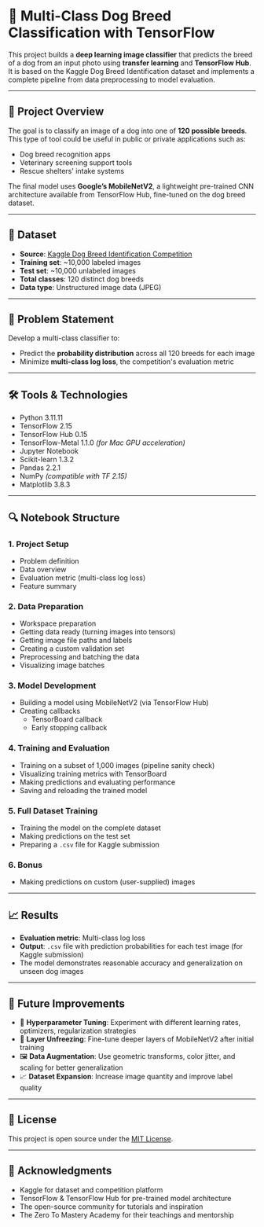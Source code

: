 # 🐶 Multi-Class Dog Breed Classification with TensorFlow

This project builds a **deep learning image classifier** that predicts the breed of a dog from an input photo using **transfer learning** and **TensorFlow Hub**. It is based on the Kaggle Dog Breed Identification dataset and implements a complete pipeline from data preprocessing to model evaluation.

---

## 🧠 Project Overview

The goal is to classify an image of a dog into one of **120 possible breeds**. This type of tool could be useful in public or private applications such as:
- Dog breed recognition apps
- Veterinary screening support tools
- Rescue shelters' intake systems

The final model uses **Google’s MobileNetV2**, a lightweight pre-trained CNN architecture available from TensorFlow Hub, fine-tuned on the dog breed dataset.

---

## 📂 Dataset

- **Source**: [Kaggle Dog Breed Identification Competition](https://www.kaggle.com/c/dog-breed-identification)
- **Training set**: ~10,000 labeled images
- **Test set**: ~10,000 unlabeled images
- **Total classes**: 120 distinct dog breeds
- **Data type**: Unstructured image data (JPEG)

---

## 🎯 Problem Statement

Develop a multi-class classifier to:
- Predict the **probability distribution** across all 120 breeds for each image
- Minimize **multi-class log loss**, the competition's evaluation metric

---

## 🛠️ Tools & Technologies

- Python 3.11.11  
- TensorFlow 2.15  
- TensorFlow Hub 0.15  
- TensorFlow-Metal 1.1.0 *(for Mac GPU acceleration)*  
- Jupyter Notebook  
- Scikit-learn 1.3.2  
- Pandas 2.2.1  
- NumPy *(compatible with TF 2.15)*  
- Matplotlib 3.8.3  

---

## 🔍 Notebook Structure

### 1. Project Setup
- Problem definition  
- Data overview  
- Evaluation metric (multi-class log loss)  
- Feature summary  

### 2. Data Preparation
- Workspace preparation  
- Getting data ready (turning images into tensors)  
- Getting image file paths and labels  
- Creating a custom validation set  
- Preprocessing and batching the data  
- Visualizing image batches  

### 3. Model Development
- Building a model using MobileNetV2 (via TensorFlow Hub)  
- Creating callbacks  
  - TensorBoard callback  
  - Early stopping callback  

### 4. Training and Evaluation
- Training on a subset of 1,000 images (pipeline sanity check)  
- Visualizing training metrics with TensorBoard  
- Making predictions and evaluating performance  
- Saving and reloading the trained model  

### 5. Full Dataset Training
- Training the model on the complete dataset  
- Making predictions on the test set  
- Preparing a `.csv` file for Kaggle submission  

### 6. Bonus
- Making predictions on custom (user-supplied) images  

---

## 📈 Results

- **Evaluation metric**: Multi-class log loss  
- **Output**: `.csv` file with prediction probabilities for each test image (for Kaggle submission)  
- The model demonstrates reasonable accuracy and generalization on unseen dog images

---

## 🚀 Future Improvements

- 🔧 **Hyperparameter Tuning**: Experiment with different learning rates, optimizers, regularization strategies  
- 🧠 **Layer Unfreezing**: Fine-tune deeper layers of MobileNetV2 after initial training  
- 🖼️ **Data Augmentation**: Use geometric transforms, color jitter, and scaling for better generalization  
- 📈 **Dataset Expansion**: Increase image quantity and improve label quality  

---

## 📜 License

This project is open source under the [MIT License](LICENSE).

---

## 🙏 Acknowledgments

- Kaggle for dataset and competition platform  
- TensorFlow & TensorFlow Hub for pre-trained model architecture  
- The open-source community for tutorials and inspiration
- The Zero To Mastery Academy for their teachings and mentorship
